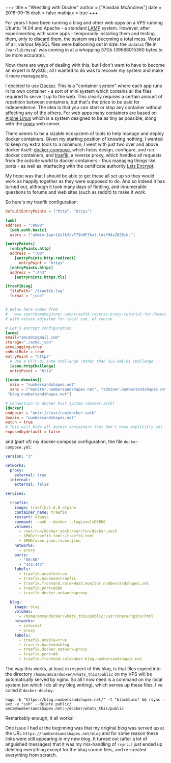 +++
title = "Wrestling with Docker"
author = ["Alasdair McAndrew"]
date = 2018-09-15
draft = false
mathjax = true
+++

For years I have been running a blog and other web apps on a VPS running Ubuntu
14.04 and Apache - a standard
[LAMP](<https://en.wikipedia.org/wiki/LAMP%5F(software%5Fbundle)>) system.  However,
after experimenting with some apps - temporarily installing them and testing
them, only to discard them, the system was becoming a total mess.  Worst of all,
various MySQL files were ballooning out in size: the `ibdata1` file in
`/var/lib/mysql` was coming in at a whopping 37Gb (39568015360 bytes to be more accurate).

Now, there are ways of dealing with this, but I don't want to have to become an
expert in MySQL; all I wanted to do was to recover my system and make it more
manageable.

I decided to use [Docker](www.docker.com).  This is a "container system" where
each app runs in its own container - a sort of mini system which contains all
the files required to serve it up to the web.  This clearly requires a certain
amount of repetition between containers, but that's the price to be paid for
independence.  The idea is that you can start or stop any container without
affecting any of the others.  For web apps many containers are based on [Alpine
Linux](<https://alpinelinux.org>) which is a system designed to be as tiny as
possible, along with the [nginx](<https://www.nginx.com>) web server.

There seems to be a sizable ecosystem of tools to help manage and deploy
docker containers.  Given my starting position of knowing nothing, I wanted to
keep my extra tools to a minimum; I went with just two over and above docker
itself: [docker-compose](<https://docs.docker.com/compose/>), which helps design, configure, and run docker
containers, and [traefik](<https://traefik.io>), a reverse proxy, which handles all requests from the
outside world to docker containers - thus managing things like ports - as well
as interfacing with the certificate authority [Lets
Encrypt](<https://letsencrypt.org>).

My hope was that I should be able to get these all set up so they would work as
happily together as they were supposed to do.  And so indeed it has turned out,
although it took many days of fiddling, and innumerable questions to forums and
web sites (such as reddit) to make it work.

So here's my traefik configuration:

```toml
defaultEntryPoints = ["http", "https"]

[web]
address = ":8080"
  [web.auth.basic]
  users = ["admin:$apr1$v7kJtvT7$h0F7kxt.lAzFH4sZ8Z9ik."]

[entryPoints]
  [entryPoints.http]
  address = ":80"
    [entryPoints.http.redirect]
      entryPoint = "https"
  [entryPoints.https]
  address = ":443"
    [entryPoints.https.tls]

[traefikLog]
  filePath="./traefik.log"
  format = "json"


# Below here comes from
#   www.smarthomebeginner.com/traefik-reverse-proxy-tutorial-for-docker/
# with values adjusted for local use, of course

# Let's encrypt configuration
[acme]
email="amca01@gmail.com"
storage="./acme.json"
acmeLogging=true
onHostRule = true
entryPoint = "https"
  # Use a HTTP-01 acme challenge rather than TLS-SNI-01 challenge
  [acme.httpChallenge]
  entryPoint = "http"

[[acme.domains]]
  main = "numbersandshapes.net"
  sans = ["monitor.numbersandshapes.net", "adminer.numbersandshapes.net", "portainer.numbersandshapes.net", "kanboard.numbersandshapes.net", "webwork.numbersandshapes.net",
 "blog.numbersandshapes.net"]

# Connection to docker host system (docker.sock)
[docker]
endpoint = "unix:///var/run/docker.sock"
domain = "numbersandshapes.net"
watch = true
# This will hide all docker containers that don't have explicitly set label to "enable"
exposedbydefault = false
```

and (part of) my docker-compose configuration, the file `docker-compose.yml`:

```yml
version: "3"

networks:
  proxy:
    external: true
  internal:
    external: false

services:

  traefik:
    image: traefik:1.6.0-alpine
    container_name: traefik
    restart: always
    command: --web --docker --logLevel=DEBUG
    volumes:
      - /var/run/docker.sock:/var/run/docker.sock
      - $PWD/traefik.toml:/traefik.toml
      - $PWD/acme.json:/acme.json
    networks:
      - proxy
    ports:
      - "80:80"
      - "443:443"
    labels:
      - traefik.enable=true
      - traefik.backend=traefik
      - traefik.frontend.rule=Host:monitor.numbersandshapes.net
      - traefik.port=8080
      - traefik.docker.network=proxy

  blog:
    image: blog
    volumes:
      - /home/amca/docker/whats_this/public:/usr/share/nginx/html
    networks:
      - internal
      - proxy
    labels:
      - traefik.enable=true
      - traefik.backend=blog
      - traefik.docker.network=proxy
      - traefik.port=80
      - traefik.frontend.rule=Host:blog.numbersandshapes.net
```

The way this works, at least in respect of this blog, is that files copied into
the directory `/home/amca/docker/whats_this/public` on my VPS will be
automatically served by nginx.  So all I now need is a command on my local
system (on which I do all my blog writing), which serves up these files.  I've
called it `docker-deploy`:

```nil
hugo -b "https://blog.numbersandshapes.net/" -t "blackburn" && rsync -avz -e "ssh" --delete public/ amca@numbersandshapes.net:~/docker/whats_this/public
```

Remarkably enough, it all works!

One issue I had at the beginning was that my original blog was served up at the
URL `https://numberdsandshapes.net/blog` and for some reason these links were
still appearing in my new blog.  It turned out (after a lot of anguished
messages) that it was my mis-handling of `rsync`.  I just ended up deleting
everything except for the blog source files, and re-created everything from scratch.

[//]: # "Exported with love from a post written in Org mode"
[//]: # "- https://github.com/kaushalmodi/ox-hugo"
